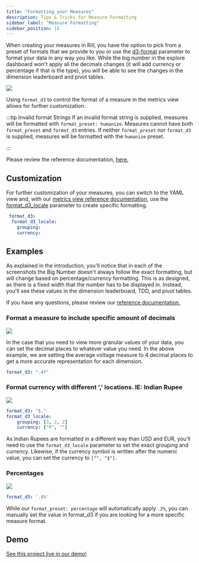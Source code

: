 ```yaml
---
title: "Formatting your Measures"
description: Tips & Tricks for Measure Formatting
sidebar_label: "Measure Formatting"
sidebar_position: 15
---
```


When creating your measures in Rill, you have the option to pick from a preset of formats that we provide to you or use the [d3-format](https://d3js.org/d3-format) parameter to format your data in any way you like. While the big number in the explore dashboard won't apply all the decimals changes (it will add currency or percentage if that is the type), you will be able to see the changes in the dimension leaderboard and pivot tables. 

<img src = '/img/build/metrics-view/metrics-editor.png' class='rounded-gif' />
<br />



Using `format_d3` to control the format of a measure in the metrics view allows for further customization. 

:::tip Invalid format Strings
If an invalid format string is supplied, measures will be formatted with `format_preset: humanize`. Measures cannot have both `format_preset` and `format_d3` entries. If neither `format_preset` nor `format_d3` is supplied, measures will be formatted with the `humanize` preset.

:::


Please review the reference documentation, [here.](/reference/project-files/metrics-views)

## Customization

For further customization of your measures, you can switch to the YAML view and, with our [metrics view reference documentation](/reference/project-files/metrics-views), use the [format_d3_locale](https://d3js.org/d3-format#formatLocale) parameter to create specific formatting. 

```yaml
 format_d3: 
  format_d3_locale: 
    grouping: 
    currency: 
```


## Examples

As explained in the introduction, you'll notice that in each of the screenshots the Big Number doesn't always follow the exact formatting, but will change based on percentage/currency formatting. This is as designed, as there is a fixed width that the number has to be displayed in. Instead, you'll see these values in the dimension leaderboard, TDD, and pivot tables.

If you have any questions, please review our [reference documentation.](/reference/project-files/metrics-views)

### Format a measure to include specific amount of decimals
<img src = '/img/build/metrics-view/examples/decimal-example.png' class='rounded-gif' />
<br />

In the case that you need to view more granular values of your data, you can set the decimal places to whatever value you need. In the above example, we are setting the average voltage measure to 4 decimal places to get a more accurate representation for each dimension.

```yaml
format_d3: ".4f"
```


### Format currency with different ',' locations. IE: Indian Rupee 
<img src = '/img/build/metrics-view/examples/currency-example.png' class='rounded-gif' />
<br />


```yaml
format_d3: "$,"
format_d3_locale: 
    grouping: [3, 2, 2]
    currency: ["₹", ""]
```
As Indian Rupees are formatted in a different way than USD and EUR, you'll need to use the `format_d3_locale` parameter to set the exact grouping and currency. Likewise, if the currency symbol is written after the numeric value, you can set the currency to `["", "$"]`. 

### Percentages 
<img src = '/img/build/metrics-view/examples/percent-example.png' class='rounded-gif' />
<br />

```yaml
format_d3: '.4%'
```
While our `format_preset: percentage` will automatically apply `.2%`, you can manually set the value in format_d3 if you are looking for a more specific measure format.



## Demo
[See this project live in our demo!](https://ui.rilldata.com/demo/rill-kaggle-elec-consumption/explore/household_power_consumption_metrics_explore)